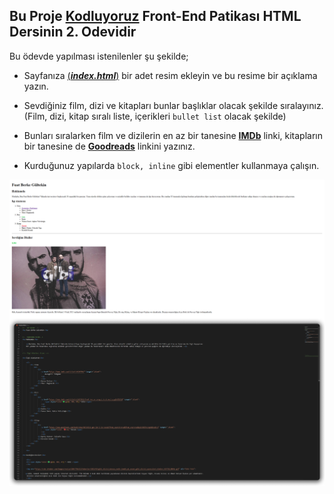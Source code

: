 ## Bu Proje [Kodluyoruz](https://kodluyoruz.org) Front-End Patikası HTML Dersinin 2. Odevidir

Bu ödevde yapılması istenilenler şu şekilde;

- Sayfanıza [(***index.html***)](https://github.com/FuatBerke/kodluyoruz-odevler/blob/main/HTML%20Odev2/htmlodev2.html) bir adet resim ekleyin ve bu resime bir açıklama yazın.

- Sevdiğiniz film, dizi ve kitapları bunlar başlıklar olacak şekilde sıralayınız. (Film, dizi, kitap sıralı liste, içerikleri `bullet list` olacak şekilde)

- Bunları sıralarken film ve dizilerin en az bir tanesine [**IMDb**](https://www.imdb.com/) linki, kitapların bir tanesine de  [**Goodreads**](https://www.goodreads.com/)  linkini yazınız.

- Kurduğunuz yapılarda `block, inline` gibi elementler kullanmaya çalışın.

![](htmlodev2.png)